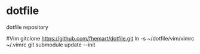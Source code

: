 # dotfile
dotfile repository

#Vim
gitclone https://github.com/fhemart/dotfile.git
ln -s ~/dotfile/vim/vimrc ~/.vimrc
git submodule update --init

